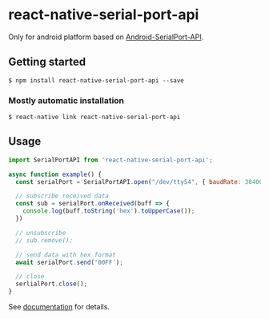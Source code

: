 # react-native-serial-port-api

Only for android platform based on [Android-SerialPort-API](https://github.com/licheedev/Android-SerialPort-API).

## Getting started

`$ npm install react-native-serial-port-api --save`

### Mostly automatic installation

`$ react-native link react-native-serial-port-api`

## Usage

```javascript
import SerialPortAPI from 'react-native-serial-port-api';

async function example() {
  const serialPort = SerialPortAPI.open("/dev/ttyS4", { baudRate: 38400 });

  // subscribe received data
  const sub = serialPort.onReceived(buff => {
    console.log(buff.toString('hex').toUpperCase());
  })

  // unsubscribe
  // sub.remove();

  // send data with hex format
  await serialPort.send('00FF');

  // close
  serlialPort.close();
}
```

See [documentation](https://bastengao.com/react-native-serial-port-api/) for details.

